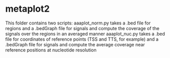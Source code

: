 # metaplot2
This folder contains two scripts: 
aaaplot_norm.py takes a .bed file for regions and a .bedGraph file for signals and compute the coverage of the signals over the regions in an averaged manner 
aaaplot_nuc.py takes a .bed file for coordinates of reference points (TSS and TTS, for example) and a .bedGraph file for signals and compute the average coverage near reference positions at nucleotide resolution
